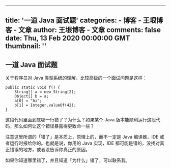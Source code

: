 
---
title: '一道 Java 面试题'
categories: 
    - 博客
    - 王垠博客 - 文章
author: 王垠博客 - 文章
comments: false
date: Thu, 13 Feb 2020 00:00:00 GMT
thumbnail: ''
---

<div>   
<h2>一道 Java 面试题</h2>
            <p>关于程序员对 Java 类型系统的理解，比较高级的一个面试问题是这样：</p>

<div class="language-java highlighter-rouge"><div class="highlight"><pre class="highlight"><code><span class="kd">public</span> <span class="kd">static</span> <span class="kt">void</span> <span class="nf">f</span><span class="o">()</span> <span class="o">&#123;</span>
    <span class="nc">String</span><span class="o">[]</span> <span class="n">a</span> <span class="o">=</span> <span class="k">new</span> <span class="nc">String</span><span class="o">[</span><span class="mi">2</span><span class="o">];</span>
    <span class="nc">Object</span><span class="o">[]</span> <span class="n">b</span> <span class="o">=</span> <span class="n">a</span><span class="o">;</span>
    <span class="n">a</span><span class="o">[</span><span class="mi">0</span><span class="o">]</span> <span class="o">=</span> <span class="s">"hi"</span><span class="o">;</span>
    <span class="n">b</span><span class="o">[</span><span class="mi">1</span><span class="o">]</span> <span class="o">=</span> <span class="nc">Integer</span><span class="o">.</span><span class="na">valueOf</span><span class="o">(</span><span class="mi">42</span><span class="o">);</span>
<span class="o">&#125;</span>
</code></pre></div></div>

<p>这段代码里面到底哪一行错了？为什么？如果某个 Java 版本能顺利运行这段代码，那么如何让这个错误暴露得更致命一些？</p>

<p>注意这里所谓的「错了」是本质上，原理上的，而不一定是 Java 编译器，IDE 或者运行时报给你的。也就是说，你用的 Java 实现，IDE 都可能是错的，没找对真正错误的地方，或者没告诉你真正的原因。</p>

<p>如果你知道哪里错了，并且知道「为什么」错了，可以联系我。</p>


          
</div>
            